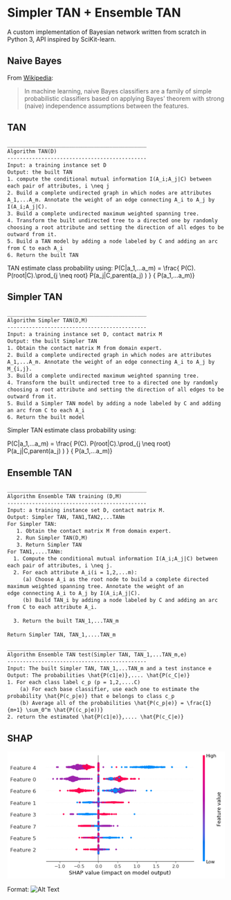 # Simpler TAN + Ensemble TAN
A custom implementation of Bayesian network written from scratch in Python 3, API inspired by SciKit-learn.


## Naive Bayes
From [Wikipedia](https://en.wikipedia.org/wiki/Naive_Bayes_classifier):

> In machine learning, naive Bayes classifiers are a family of simple probabilistic classifiers based on applying Bayes' theorem with strong (naive) independence assumptions between the features.


## TAN
```
_____________________________________________
Algorithm TAN(D)
---------------------------------------------
Input: a training instance set D
Output: the built TAN
1. compute the conditional mutual information I(A_i;A_j|C) between each pair of attributes, i \neq j
2. Build a complete undirected graph in which nodes are attributes A_1,...A_m. Annotate the weight of an edge connecting A_i to A_j by I(A_i;A_j|C).
3. Build a complete undirected maximum weighted spanning tree.
4. Transform the built undirected tree to a directed one by randomly choosing a root attribute and setting the direction of all edges to be outward from it. 
5. Build a TAN model by adding a node labeled by C and adding an arc from C to each A_i
6. Return the built TAN
```

TAN estimate class probability using:
P(C|a_1,...a_m) = \frac{ P(C). P(root|C).\prod_{j \neq root} P(a_j|C,parent(a_j) ) } { P(a_1,...a_m)}


## Simpler TAN
```
_____________________________________________
Algorithm Simpler TAN(D,M)
---------------------------------------------
Input: a training instance set D, contact matrix M
Output: the built Simpler TAN
1. Obtain the contact matrix M from domain expert.
2. Build a complete undirected graph in which nodes are attributes A_1,...A_m. Annotate the weight of an edge connecting A_i to A_j by M_{i,j}.
3. Build a complete undirected maximum weighted spanning tree.
4. Transform the built undirected tree to a directed one by randomly choosing a root attribute and setting the direction of all edges to be outward from it. 
5. Build a Simpler TAN model by adding a node labeled by C and adding an arc from C to each A_i
6. Return the built model
```

Simpler TAN estimate class probability using:

P(C|a_1,...a_m) = \frac{ P(C). P(root|C).\prod_{j \neq root} P(a_j|C,parent(a_j) ) } { P(a_1,...a_m)}



## Ensemble TAN
```
_____________________________________________
Algorithm Ensemble TAN training (D,M)
---------------------------------------------
Input: a training instance set D, contact matrix M.
Output: Simpler TAN, TAN1,TAN2,...TANm
For Simpler TAN:
   1. Obtain the contact matrix M from domain expert.
   2. Run Simpler TAN(D,M)
   3. Return Simpler TAN
For TAN1,....TANm:
  1. Compute the conditional mutual information I(A_i;A_j|C) between each pair of attributes, i \neq j.
  2. For each attribute A_i(i = 1,2,...m):
     (a) Choose A_i as the root node to build a complete directed maximum weighted spanning tree. Annotate the weight of an            edge connecting A_i to A_j by I(A_i;A_j|C).
     (b) Build TAN_i by adding a node labeled by C and adding an arc from C to each attribute A_i.

  3. Return the built TAN_1,...TAN_m
  
Return Simpler TAN, TAN_1,....TAN_m
``` 


```
_____________________________________________
Algorithm Ensemble TAN test(Simpler TAN, TAN_1,...TAN_m,e)
---------------------------------------------
Input: The built Simpler TAN, TAN_1,...TAN_m and a test instance e
Output: The probabilities \hat{P(c1|e)},.... \hat{P(c_C|e)}
1. For each class label c_p (p = 1,2,....C)
    (a) For each base classifier, use each one to estimate the probability \hat{P(c_p|e)} that e belongs to class c_p
    (b) Average all of the probabilities \hat{P(c_p|e)} = \frac{1}{m+1} \sum_0^m \hat{P((c_p|e))}
2. return the estimated \hat{P(c1|e)},.... \hat{P(c_C|e)}
```



## SHAP

![P450_shap_NB](/P450_nb_shap.png)

Format: ![Alt Text](url)



